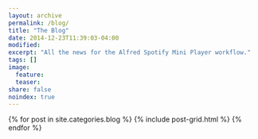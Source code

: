 ```yaml
---
layout: archive
permalink: /blog/
title: "The Blog"
date: 2014-12-23T11:39:03-04:00
modified:
excerpt: "All the news for the Alfred Spotify Mini Player workflow."
tags: []
image:
  feature:
  teaser:
share: false
noindex: true
---
```


<div class="tiles">
{% for post in site.categories.blog %}
  {% include post-grid.html %}
{% endfor %}
</div><!-- /.tiles -->
